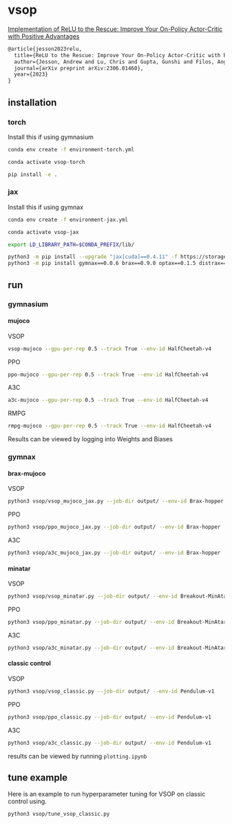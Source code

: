 # vsop

[Implementation of ReLU to the Rescue: Improve Your On-Policy Actor-Critic with Positive Advantages](https://arxiv.org/abs/2306.01460)

```.txt
@article{jesson2023relu,
  title={ReLU to the Rescue: Improve Your On-Policy Actor-Critic with Positive Advantages},
  author={Jesson, Andrew and Lu, Chris and Gupta, Gunshi and Filos, Angelos and Foerster, Jakob N. and Gal, Yarin},
  journal={arXiv preprint arXiv:2306.01460},
  year={2023}
}
```

## installation

### torch

Install this if using gymnasium

```.sh
conda env create -f environment-torch.yml

conda activate vsop-torch

pip install -e .
```

### jax

Install this if using gymnax

```.sh
conda env create -f environment-jax.yml

conda activate vsop-jax

export LD_LIBRARY_PATH=$CONDA_PREFIX/lib/

python3 -m pip install --upgrade "jax[cuda]==0.4.11" -f https://storage.googleapis.com/jax-releases/jax_cuda_releases.html
python3 -m pip install gymnax==0.0.6 brax==0.9.0 optax==0.1.5 distrax==0.1.2 dm-haiku==0.0.9 flax==0.6.10 mujoco==2.3.3 ray[tune]==2.4.0 bayesian-optimization==1.4.3 seaborn==0.12.2
```

## run

### gymnasium

#### mujoco

VSOP

```.sh
vsop-mujoco --gpu-per-rep 0.5 --track True --env-id HalfCheetah-v4
```

PPO

```.sh
ppo-mujoco --gpu-per-rep 0.5 --track True --env-id HalfCheetah-v4
```

A3C

```.sh
a3c-mujoco --gpu-per-rep 0.5 --track True --env-id HalfCheetah-v4
```

RMPG

```.sh
rmpg-mujoco --gpu-per-rep 0.5 --track True --env-id HalfCheetah-v4
```

Results can be viewed by logging into Weights and Biases

### gymnax

#### brax-mujoco

VSOP

```.sh
python3 vsop/vsop_mujoco_jax.py --job-dir output/ --env-id Brax-hopper
```

PPO

```.sh
python3 vsop/ppo_mujoco_jax.py --job-dir output/ --env-id Brax-hopper
```

A3C

```.sh
python3 vsop/a3c_mujoco_jax.py --job-dir output/ --env-id Brax-hopper
```

#### minatar

VSOP

```.sh
python3 vsop/vsop_minatar.py --job-dir output/ --env-id Breakout-MinAtar
```

PPO

```.sh
python3 vsop/ppo_minatar.py --job-dir output/ --env-id Breakout-MinAtar
```

A3C

```.sh
python3 vsop/a3c_minatar.py --job-dir output/ --env-id Breakout-MinAtar
```

#### classic control

VSOP

```.sh
python3 vsop/vsop_classic.py --job-dir output/ --env-id Pendulum-v1
```

PPO

```.sh
python3 vsop/ppo_classic.py --job-dir output/ --env-id Pendulum-v1
```

A3C

```.sh
python3 vsop/a3c_classic.py --job-dir output/ --env-id Pendulum-v1
```

results can be viewed by running `plotting.ipynb`

## tune example

Here is an example to run hyperparameter tuning for VSOP on classic control using.

```.sh
python3 vsop/tune_vsop_classic.py
```
